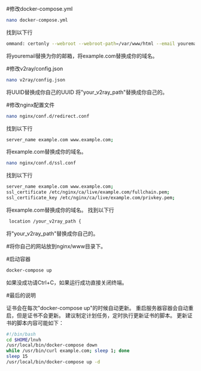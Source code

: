 #修改docker-compose.yml
```bash
nano docker-compose.yml
```
找到以下行
```bash
ommand: certonly --webroot --webroot-path=/var/www/html --email youremail --agree-tos --no-eff-email --force-renewal -d example.com -d www.example.com
```
将youremail替换为你的邮箱，将example.com替换成你的域名。

#修改v2ray/config.json
```bash
nano v2ray/config.json
```
将UUID替换成你自己的UUID
将"your_v2ray_path"替换成你自己的。

#修改nginx配置文件
```bash
nano nginx/conf.d/redirect.conf
```
找到以下行
```bash
server_name example.com www.example.com;
```
将example.com替换成你的域名。

```bash
nano nginx/conf.d/ssl.conf
```
找到以下行
```bash
server_name example.com www.example.com;
ssl_certificate /etc/nginx/ca/live/example.com/fullchain.pem;
ssl_certificate_key /etc/nginx/ca/live/example.com/privkey.pem;
```
将example.com替换成你的域名。
找到以下行

```bash
 location /your_v2ray_path {
```
将"your_v2ray_path"替换成你自己的。

#将你自己的网站放到nginx/www目录下。

#启动容器

```bash
docker-compose up
```
如果没成功请Ctrl+C，如果运行成功直接关闭终端。


#最后的说明

证书会在每次"docker-compose up"的时候自动更新。
重启服务器容器会自动重启，但是证书不会更新。
建议制定计划任务，定时执行更新证书的脚本。
更新证书的脚本内容可能如下：
```bash
#!/bin/bash
cd $HOME/lnvh
/usr/local/bin/docker-compose down
while /usr/bin/curl example.com; sleep 1; done
sleep 15
/usr/local/bin/docker-compose up -d
```
